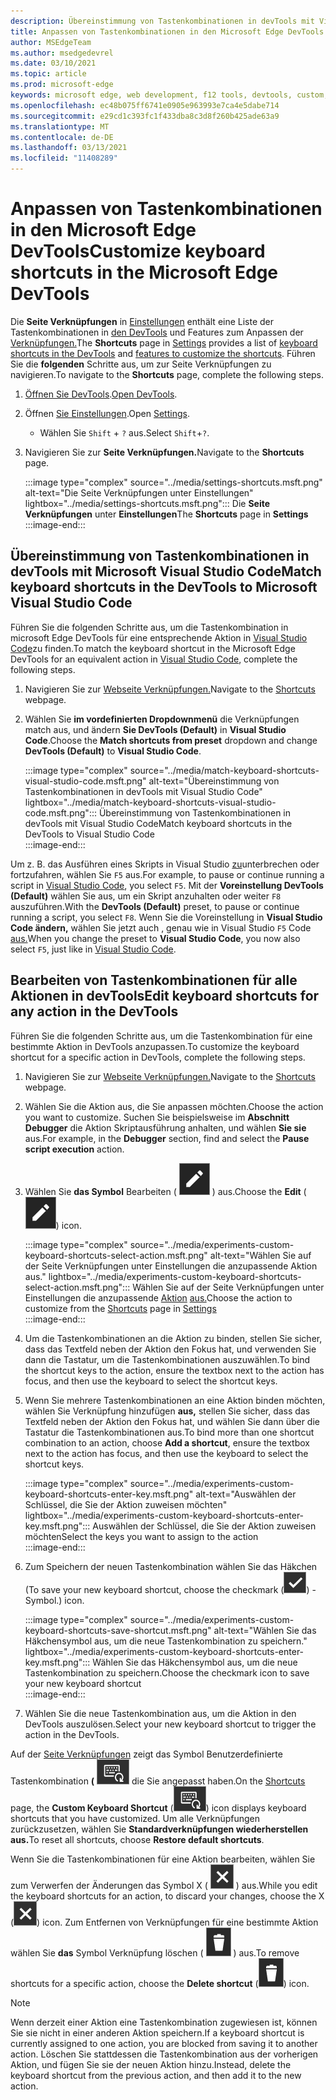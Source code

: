 ```yaml
---
description: Übereinstimmung von Tastenkombinationen in devTools mit Visual Studio Code
title: Anpassen von Tastenkombinationen in den Microsoft Edge DevTools
author: MSEdgeTeam
ms.author: msedgedevrel
ms.date: 03/10/2021
ms.topic: article
ms.prod: microsoft-edge
keywords: microsoft edge, web development, f12 tools, devtools, custom, shortcuts, keyboard, visual studio code
ms.openlocfilehash: ec48b075ff6741e0905e963993e7ca4e5dabe714
ms.sourcegitcommit: e29cd1c393fc1f433dba8c3d8f260b425ade63a9
ms.translationtype: MT
ms.contentlocale: de-DE
ms.lasthandoff: 03/13/2021
ms.locfileid: "11408289"
---
```

# <a name="customize-keyboard-shortcuts-in-the-microsoft-edge-devtools"></a><span data-ttu-id="3d401-104">Anpassen von Tastenkombinationen in den Microsoft Edge DevTools</span><span class="sxs-lookup"><span data-stu-id="3d401-104">Customize keyboard shortcuts in the Microsoft Edge DevTools</span></span>  

<span data-ttu-id="3d401-105">Die **Seite Verknüpfungen** in [Einstellungen][DevToolsCustomizeSettings] enthält eine Liste der Tastenkombinationen in [den DevTools][DevToolsShortcuts] und Features zum Anpassen der [Verknüpfungen.](#match-keyboard-shortcuts-in-the-devtools-to-microsoft-visual-studio-code)</span><span class="sxs-lookup"><span data-stu-id="3d401-105">The **Shortcuts** page in [Settings][DevToolsCustomizeSettings] provides a list of [keyboard shortcuts in the DevTools][DevToolsShortcuts] and [features to customize the shortcuts](#match-keyboard-shortcuts-in-the-devtools-to-microsoft-visual-studio-code).</span></span>  <span data-ttu-id="3d401-106">Führen Sie die **folgenden** Schritte aus, um zur Seite Verknüpfungen zu navigieren.</span><span class="sxs-lookup"><span data-stu-id="3d401-106">To navigate to the **Shortcuts** page, complete the following steps.</span></span>  

1.  <span data-ttu-id="3d401-107">[Öffnen Sie DevTools][DevtoolsOpenMain].</span><span class="sxs-lookup"><span data-stu-id="3d401-107">[Open DevTools][DevtoolsOpenMain].</span></span>  
1.  <span data-ttu-id="3d401-108">Öffnen [Sie Einstellungen][DevToolsCustomizeSettings].</span><span class="sxs-lookup"><span data-stu-id="3d401-108">Open [Settings][DevToolsCustomizeSettings].</span></span>
    *   <span data-ttu-id="3d401-109">Wählen Sie `Shift` + `?` aus.</span><span class="sxs-lookup"><span data-stu-id="3d401-109">Select `Shift`+`?`.</span></span>  
1.  <span data-ttu-id="3d401-110">Navigieren Sie zur **Seite Verknüpfungen.**</span><span class="sxs-lookup"><span data-stu-id="3d401-110">Navigate to the **Shortcuts** page.</span></span>  
    
    :::image type="complex" source="../media/settings-shortcuts.msft.png" alt-text="Die Seite Verknüpfungen unter Einstellungen" lightbox="../media/settings-shortcuts.msft.png":::
       <span data-ttu-id="3d401-112">Die **Seite Verknüpfungen** unter **Einstellungen**</span><span class="sxs-lookup"><span data-stu-id="3d401-112">The **Shortcuts** page in **Settings**</span></span>  
    :::image-end:::  
    
## <a name="match-keyboard-shortcuts-in-the-devtools-to-microsoft-visual-studio-code"></a><span data-ttu-id="3d401-113">Übereinstimmung von Tastenkombinationen in devTools mit Microsoft Visual Studio Code</span><span class="sxs-lookup"><span data-stu-id="3d401-113">Match keyboard shortcuts in the DevTools to Microsoft Visual Studio Code</span></span>  

<span data-ttu-id="3d401-114">Führen Sie die folgenden Schritte aus, um die Tastenkombination in microsoft Edge DevTools für eine entsprechende Aktion in [Visual Studio Code][VisualStudioCode]zu finden.</span><span class="sxs-lookup"><span data-stu-id="3d401-114">To match the keyboard shortcut in the Microsoft Edge DevTools for an equivalent action in [Visual Studio Code][VisualStudioCode], complete the following steps.</span></span>  

1.  <span data-ttu-id="3d401-115">Navigieren Sie zur [Webseite Verknüpfungen.](#customize-keyboard-shortcuts-in-the-microsoft-edge-devtools)</span><span class="sxs-lookup"><span data-stu-id="3d401-115">Navigate to the [Shortcuts](#customize-keyboard-shortcuts-in-the-microsoft-edge-devtools) webpage.</span></span>  
1.  <span data-ttu-id="3d401-116">Wählen Sie **im vordefinierten Dropdownmenü** die Verknüpfungen match aus, und ändern **Sie DevTools (Default)** in **Visual Studio Code**.</span><span class="sxs-lookup"><span data-stu-id="3d401-116">Choose the **Match shortcuts from preset** dropdown and change **DevTools (Default)** to **Visual Studio Code**.</span></span>  
    
    :::image type="complex" source="../media/match-keyboard-shortcuts-visual-studio-code.msft.png" alt-text="Übereinstimmung von Tastenkombinationen in devTools mit Visual Studio Code" lightbox="../media/match-keyboard-shortcuts-visual-studio-code.msft.png":::
       <span data-ttu-id="3d401-118">Übereinstimmung von Tastenkombinationen in devTools mit Visual Studio Code</span><span class="sxs-lookup"><span data-stu-id="3d401-118">Match keyboard shortcuts in the DevTools to Visual Studio Code</span></span>  
    :::image-end:::  
    
<span data-ttu-id="3d401-119">Um z. B. das Ausführen eines Skripts in Visual Studio [zu][VisualStudioCodeShortcutsKeyboardWindows]unterbrechen oder fortzufahren, wählen Sie `F5` aus.</span><span class="sxs-lookup"><span data-stu-id="3d401-119">For example, to pause or continue running a script in [Visual Studio Code][VisualStudioCodeShortcutsKeyboardWindows], you select `F5`.</span></span>  <span data-ttu-id="3d401-120">Mit der **Voreinstellung DevTools (Default)** wählen Sie aus, um ein Skript anzuhalten oder weiter `F8` auszuführen.</span><span class="sxs-lookup"><span data-stu-id="3d401-120">With the **DevTools (Default)** preset, to pause or continue running a script, you select `F8`.</span></span>  <span data-ttu-id="3d401-121">Wenn Sie die Voreinstellung in **Visual Studio Code ändern,** wählen Sie jetzt auch , genau wie in Visual Studio `F5` Code [aus.][VisualStudioCodeShortcutsKeyboardWindows]</span><span class="sxs-lookup"><span data-stu-id="3d401-121">When you change the preset to **Visual Studio Code**, you now also select `F5`, just like in [Visual Studio Code][VisualStudioCodeShortcutsKeyboardWindows].</span></span>  

## <a name="edit-keyboard-shortcuts-for-any-action-in-the-devtools"></a><span data-ttu-id="3d401-122">Bearbeiten von Tastenkombinationen für alle Aktionen in devTools</span><span class="sxs-lookup"><span data-stu-id="3d401-122">Edit keyboard shortcuts for any action in the DevTools</span></span>  

<span data-ttu-id="3d401-123">Führen Sie die folgenden Schritte aus, um die Tastenkombination für eine bestimmte Aktion in DevTools anzupassen.</span><span class="sxs-lookup"><span data-stu-id="3d401-123">To customize the keyboard shortcut for a specific action in DevTools, complete the following steps.</span></span>  

1.  <span data-ttu-id="3d401-124">Navigieren Sie zur [Webseite Verknüpfungen.](#customize-keyboard-shortcuts-in-the-microsoft-edge-devtools)</span><span class="sxs-lookup"><span data-stu-id="3d401-124">Navigate to the [Shortcuts](#customize-keyboard-shortcuts-in-the-microsoft-edge-devtools) webpage.</span></span>  
1.  <span data-ttu-id="3d401-125">Wählen Sie die Aktion aus, die Sie anpassen möchten.</span><span class="sxs-lookup"><span data-stu-id="3d401-125">Choose the action you want to customize.</span></span>  <span data-ttu-id="3d401-126">Suchen Sie beispielsweise im **Abschnitt Debugger** die Aktion Skriptausführung anhalten, und wählen **Sie sie** aus.</span><span class="sxs-lookup"><span data-stu-id="3d401-126">For example, in the **Debugger** section, find and select the **Pause script execution** action.</span></span>  
1.  <span data-ttu-id="3d401-127">Wählen Sie **das Symbol** Bearbeiten \( ![ EditKeyboardShortcut ](../media/edit-keyboard-shortcut-icon.msft.png) \) aus.</span><span class="sxs-lookup"><span data-stu-id="3d401-127">Choose the **Edit** \(![EditKeyboardShortcut](../media/edit-keyboard-shortcut-icon.msft.png)\) icon.</span></span>  
    
    :::image type="complex" source="../media/experiments-custom-keyboard-shortcuts-select-action.msft.png" alt-text="Wählen Sie auf der Seite Verknüpfungen unter Einstellungen die anzupassende Aktion aus." lightbox="../media/experiments-custom-keyboard-shortcuts-select-action.msft.png":::
       <span data-ttu-id="3d401-129">Wählen Sie auf der Seite Verknüpfungen unter Einstellungen die anzupassende [Aktion](#customize-keyboard-shortcuts-in-the-microsoft-edge-devtools) [aus.][DevToolsCustomizeSettings]</span><span class="sxs-lookup"><span data-stu-id="3d401-129">Choose the action to customize from the [Shortcuts](#customize-keyboard-shortcuts-in-the-microsoft-edge-devtools) page in [Settings][DevToolsCustomizeSettings]</span></span>  
    :::image-end:::  
    
1.  <span data-ttu-id="3d401-130">Um die Tastenkombinationen an die Aktion zu binden, stellen Sie sicher, dass das Textfeld neben der Aktion den Fokus hat, und verwenden Sie dann die Tastatur, um die Tastenkombinationen auszuwählen.</span><span class="sxs-lookup"><span data-stu-id="3d401-130">To bind the shortcut keys to the action, ensure the textbox next to the action has focus, and then use the keyboard to select the shortcut keys.</span></span>  
1.  <span data-ttu-id="3d401-131">Wenn Sie mehrere Tastenkombinationen an eine Aktion binden möchten, wählen Sie Verknüpfung hinzufügen **aus,** stellen Sie sicher, dass das Textfeld neben der Aktion den Fokus hat, und wählen Sie dann über die Tastatur die Tastenkombinationen aus.</span><span class="sxs-lookup"><span data-stu-id="3d401-131">To bind more than one shortcut combination to an action, choose **Add a shortcut**, ensure the textbox next to the action has focus, and then use the keyboard to select the shortcut keys.</span></span>  
    
    :::image type="complex" source="../media/experiments-custom-keyboard-shortcuts-enter-key.msft.png" alt-text="Auswählen der Schlüssel, die Sie der Aktion zuweisen möchten" lightbox="../media/experiments-custom-keyboard-shortcuts-enter-key.msft.png":::
       <span data-ttu-id="3d401-133">Auswählen der Schlüssel, die Sie der Aktion zuweisen möchten</span><span class="sxs-lookup"><span data-stu-id="3d401-133">Select the keys you want to assign to the action</span></span>  
    :::image-end:::  
    
1.  <span data-ttu-id="3d401-134">Zum Speichern der neuen Tastenkombination wählen Sie das Häkchen \(</span><span class="sxs-lookup"><span data-stu-id="3d401-134">To save your new keyboard shortcut, choose the checkmark \(</span></span>![CheckmarkKeyboardShortcut](../media/checkmark-keyboard-shortcut-icon.msft.png)<span data-ttu-id="3d401-136">\) -Symbol.</span><span class="sxs-lookup"><span data-stu-id="3d401-136">\) icon.</span></span>
    
    :::image type="complex" source="../media/experiments-custom-keyboard-shortcuts-save-shortcut.msft.png" alt-text="Wählen Sie das Häkchensymbol aus, um die neue Tastenkombination zu speichern." lightbox="../media/experiments-custom-keyboard-shortcuts-enter-key.msft.png":::
       <span data-ttu-id="3d401-138">Wählen Sie das Häkchensymbol aus, um die neue Tastenkombination zu speichern.</span><span class="sxs-lookup"><span data-stu-id="3d401-138">Choose the checkmark icon to save your new keyboard shortcut</span></span>  
    :::image-end:::  
    
1.  <span data-ttu-id="3d401-139">Wählen Sie die neue Tastenkombination aus, um die Aktion in den DevTools auszulösen.</span><span class="sxs-lookup"><span data-stu-id="3d401-139">Select your new keyboard shortcut to trigger the action in the DevTools.</span></span>  
    
<span data-ttu-id="3d401-140">Auf der [Seite Verknüpfungen](#customize-keyboard-shortcuts-in-the-microsoft-edge-devtools) zeigt das Symbol Benutzerdefinierte Tastenkombination **\(** ![ CustomKeyboardShortcut \) tastenkombinationen an, ](../media/custom-keyboard-shortcut-icon.msft.png) die Sie angepasst haben.</span><span class="sxs-lookup"><span data-stu-id="3d401-140">On the [Shortcuts](#customize-keyboard-shortcuts-in-the-microsoft-edge-devtools) page, the **Custom Keyboard Shortcut** \(![CustomKeyboardShortcut](../media/custom-keyboard-shortcut-icon.msft.png)\) icon displays keyboard shortcuts that you have customized.</span></span>  <span data-ttu-id="3d401-141">Um alle Verknüpfungen zurückzusetzen, wählen Sie **Standardverknüpfungen wiederherstellen aus.**</span><span class="sxs-lookup"><span data-stu-id="3d401-141">To reset all shortcuts, choose **Restore default shortcuts**.</span></span>  

<span data-ttu-id="3d401-142">Wenn Sie die Tastenkombinationen für eine Aktion bearbeiten, wählen Sie zum Verwerfen der Änderungen das Symbol X \( ![ XKeyboardShortcut ](../media/discard-changes-keyboard-shortcut-icon.msft.png) \) aus.</span><span class="sxs-lookup"><span data-stu-id="3d401-142">While you edit the keyboard shortcuts for an action, to discard your changes, choose the X \(![XKeyboardShortcut](../media/discard-changes-keyboard-shortcut-icon.msft.png)\) icon.</span></span>  <span data-ttu-id="3d401-143">Zum Entfernen von Verknüpfungen für eine bestimmte Aktion wählen Sie **das** Symbol Verknüpfung löschen \( ![ DeleteKeyboardShortcut ](../media/delete-keyboard-shortcut-icon.msft.png) \) aus.</span><span class="sxs-lookup"><span data-stu-id="3d401-143">To remove shortcuts for a specific action, choose the **Delete shortcut** \(![DeleteKeyboardShortcut](../media/delete-keyboard-shortcut-icon.msft.png)\) icon.</span></span>  

> [!NOTE]
> <span data-ttu-id="3d401-144">Wenn derzeit einer Aktion eine Tastenkombination zugewiesen ist, können Sie sie nicht in einer anderen Aktion speichern.</span><span class="sxs-lookup"><span data-stu-id="3d401-144">If a keyboard shortcut is currently assigned to one action, you are blocked from saving it to another action.</span></span>  <span data-ttu-id="3d401-145">Löschen Sie stattdessen die Tastenkombination aus der vorherigen Aktion, und fügen Sie sie der neuen Aktion hinzu.</span><span class="sxs-lookup"><span data-stu-id="3d401-145">Instead, delete the keyboard shortcut from the previous action, and then add it to the new action.</span></span>  

<!-- links -->  

[DevToolsCustomizeSettings]: ./index.md#settings "Einstellungen – Anpassen von Microsoft Edge DevTools | Microsoft Docs"  
[DevtoolsOpenMain]: ../open/index.md "Öffnen Sie Microsoft Edge DevTools | Microsoft Docs"  
[DevToolsShortcuts]: ../shortcuts/index.md "Microsoft Edge DevTools-Tastenkombinationen | Microsoft Docs"  

[VisualStudioCode]: https://code.visualstudio.com "Microsoft Visual Studio Code"  
[VisualStudioCodeShortcutsKeyboardWindows]: https://code.visualstudio.com/shortcuts/keyboard-shortcuts-windows.pdf "Visual Studio Tastenkombinationen für Windows | Microsoft Visual Studio Code"  
